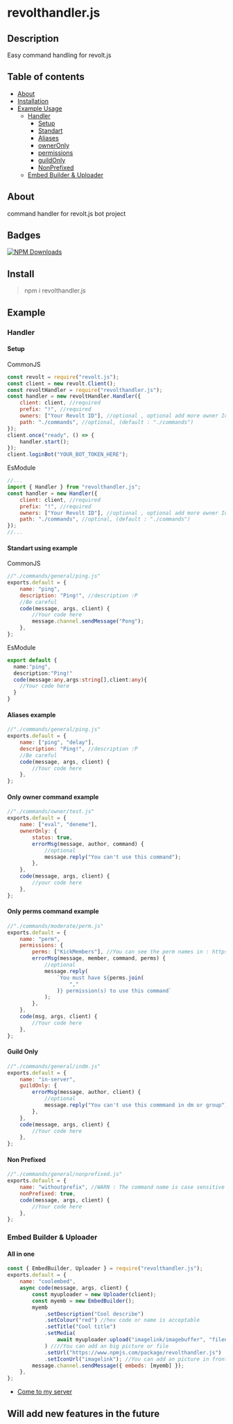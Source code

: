 # revolthandler.js

## Description

Easy command handling for revolt.js

## Table of contents

-   [About](#about)
-   [Installation](#install)
-   [Example Usage](#example)
    -   [Handler](#handler)
        -   [Setup](#setup)
        -   [Standart](#standart-using-example)
        -   [Aliases](#aliases-example)
        -   [ownerOnly](#only-owner-command-example)
        -   [permissions](#only-perms-command-example)
        -   [guildOnly](#guild-only)
        -   [NonPrefixed](#non-prefixed)
    -   [Embed Builder & Uploader](#embed-builder--uploader)

## About

command handler for revolt.js bot project

## Badges

[![NPM Downloads](https://img.shields.io/npm/dt/revolthandler.js.svg?style=flat-square)](https://www.npmjs.com/package/revolthandler.js)

## Install

> npm i revolthandler.js

## Example

### Handler

#### Setup

CommonJS

```js
const revolt = require("revolt.js");
const client = new revolt.Client();
const revoltHandler = require("revolthandler.js");
const handler = new revoltHandler.Handler({
    client: client, //required
    prefix: "!", //required
    owners: ["Your Revolt ID"], //optional , optional add more owner Id
    path: "./commands", //optional, (default : "./commands")
});
client.once("ready", () => {
    handler.start();
});
client.loginBot("YOUR_BOT_TOKEN_HERE");
```

EsModule

```js
//...
import { Handler } from "revolthandler.js";
const handler = new Handler({
    client: client, //required
    prefix: "!", //required
    owners: ["Your Revolt ID"], //optional , optional add more owner Id
    path: "./commands", //optinal, (default : "./commands")
});
//...
```

#### Standart using example

CommonJS

```js
//"./commands/general/ping.js"
exports.default = {
    name: "ping",
    description: "Ping!", //description :P
    //Be careful
    code(message, args, client) {
        //Your code here
        message.channel.sendMessage("Pong");
    },
};
```

EsModule

```ts
export default {
  name:"ping",
  description:"Ping!"
  code(message:any,args:string[],client:any){
    //Your code here
  }
}
```

#### Aliases example

```js
//"./commands/general/ping.js"
exports.default = {
    name: ["ping", "delay"],
    description: "Ping!", //description :P
    //Be careful
    code(message, args, client) {
        //Your code here
    },
};
```

#### Only owner command example

```js
//"./commands/owner/test.js"
exports.default = {
    name: ["eval", "deneme"],
    ownerOnly: {
        status: true,
        errorMsg(message, author, command) {
            //optional
            message.reply("You can't use this command");
        },
    },
    code(message, args, client) {
        //your code here
    },
};
```

#### Only perms command example

```js
//"./commands/moderate/perm.js"
exports.default = {
    name: "perm",
    permissions: {
        perms: ["KickMembers"], //You can see the perm names in : https://revolt.js.org/classes/ServerMember.html#hasPermission
        errorMsg(message, member, command, perms) {
            //optional
            message.reply(
                `You must have ${perms.join(
                    ","
                )} permission(s) to use this command`
            );
        },
    },
    code(msg, args, client) {
        //Your code here
    },
};
```

#### Guild Only

```js
//"./commands/general/indm.js"
exports.default = {
    name: "in-server",
    guildOnly: {
        errorMsg(message, author, client) {
            //optional
            message.reply("You can't use this commmand in dm or group");
        },
    },
    code(message, args, client) {
        //Your code here
    },
};
```

#### Non Prefixed

```js
//"./commands/general/nonprefixed.js"
exports.default = {
    name: "withoutprefix", //WARN : The command name is case sensitive here!
    nonPrefixed: true,
    code(message, args, client) {
        //Your code here
    },
};
```

### Embed Builder & Uploader

#### All in one

```js
const { EmbedBuilder, Uploader } = require("revolthandler.js");
exports.default = {
    name: "coolembed",
    async code(message, args, client) {
        const myuploader = new Uploader(client);
        const myemb = new EmbedBuilder();
        myemb
            .setDescription("Cool describe")
            .setColour("red") //hex code or name is acceptable
            .setTitle("Cool title")
            .setMedia(
                await myuploader.upload("imagelink/imagebuffer", "filename.png")
            ) ////You can add an big picture or file
            .setUrl("https://www.npmjs.com/package/revolthandler.js")
            .setIconUrl("imagelink"); //You can add an picture in front of the title
        message.channel.sendMessage({ embeds: [myemb] });
    },
};
```

-   [Come to my server](https://rvlt.gg/zrmFWtJz)

## Will add new features in the future
